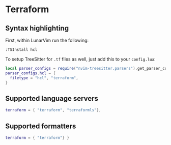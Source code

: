 # Terraform

## Syntax highlighting


First, within LunarVim run the following:

```vim
:TSInstall hcl
```

To setup TreeSitter for `.tf` files as well, just add this to your `config.lua`:
```lua
local parser_configs = require("nvim-treesitter.parsers").get_parser_configs()
parser_configs.hcl = {
  filetype = "hcl", "terraform",
}
```

## Supported language servers

```lua
terraform = { "terraform", "terraformls"},
```

## Supported formatters

```lua
terraform = { "terraform"} }
```

